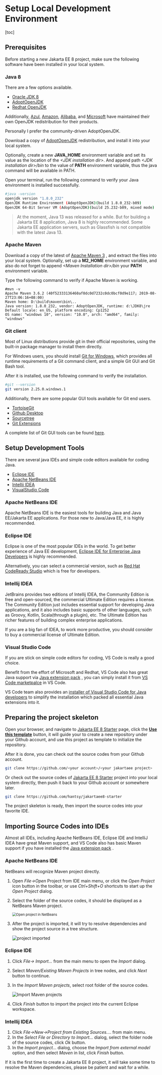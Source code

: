 

# Setup Local Development Environment

[toc]

## Prerequisites

Before starting a new Jakarta EE 8 project, make sure the following software have been installed in your local system.  

### Java 8 

There are a few options available.  

* [Oracle  JDK 8](https://java.oracle.com)
* [AdoptOpenJDK](https://adoptopenjdk.net/)
* [Redhat OpenJDK ](https://developers.redhat.com)

Additionally, [Azul](https://www.azul.com/downloads/zulu-community/),  [Amazon](https://aws.amazon.com/corretto/),  [Alibaba](https://github.com/alibaba/dragonwell8),  and [Microsoft](https://docs.microsoft.com/en-us/xamarin/android/get-started/installation/openjdk)  have maintained their own OpenJDK redistribution for their products. 

Personally I prefer the community-driven AdoptOpenJDK.

Download a  copy of [AdoptOpenJDK](https://adoptopenjdk.net/) redistribution, and install it into your local system.

Optionally,  create a new **JAVA\_HOME** environment variable and set its value as the location of the *&lt;JDK installation dir>*. And append path *&lt;JDK installation dir>/bin* to the  value of **PATH** environment variable, thus the java command will be available in PATH.

Open your terminal, run the following command to verify your Java environment is installed successfully.

```sh
#java -version
openjdk version "1.8.0_232"
OpenJDK Runtime Environment (AdoptOpenJDK)(build 1.8.0_232-b09)
OpenJDK 64-Bit Server VM (AdoptOpenJDK)(build 25.232-b09, mixed mode)
```

> At the moment, Java 13 was released for a while. But for building a Jakarta EE 8 application, Java 8 is highly recommended.  Some Jakarta EE application servers,  such as  Glassfish is not  compatible with the latest Java 13. 



### Apache Maven 

Download a copy of  the latest of [Apache Maven 3](https://maven.apache.org) , and extract the files into your local system. Optionally, set up a **M2\_HOME** environment variable, and also do not forget to append *&lt;Maven Installation dir>/bin* your **PATH** environment variable.  

Type the following command to verify if Apache Maven is working.

```shell
#mvn -v
Apache Maven 3.6.2 (40f52333136460af0dc0d7232c0dc0bcf0d9e117; 2019-08-27T23:06:16+08:00)
Maven home: D:\build\maven\bin\..
Java version: 1.8.0_232, vendor: AdoptOpenJDK, runtime: d:\JDK8\jre
Default locale: en_US, platform encoding: Cp1252
OS name: "windows 10", version: "10.0", arch: "amd64", family: "windows"
```



### Git client

Most of Linux distributions provide git in their official repositories, using the built-in package manager  to install them directly.

For Windows users, you should install [Git for Windows](https://gitforwindows.org/), which provides all runtime requirements of a Git command client, and a simple Git GUI and Git Bash tool.

After it is installed, use the following command to verify the installation.  

```bash
#git --version
git version 2.25.0.windows.1
```

Additionally, there are some popular GUI tools available for Git end users.

* [TortoiseGit](https://tortoisegit.org/)
* [Github Desktop](https://desktop.github.com/)
* [Sourcetree](https://www.sourcetreeapp.com/)
* [Git Extensions](https://gitextensions.github.io/)

A complete list of Git GUI tools can be found [here](https://git-scm.com/downloads/guis/).



##  Setup Development Tools

There are several java IDEs  and simple code editors available for coding Java.

*  [Eclipse IDE](https://eclipse.org)
*  [Apache NetBeans IDE](http://netbeans.apache.org)
*  [Intellij IDEA ](https://www.jetbrains.com/idea/) 
*  [VisualStudio Code](https://code.visualstudio.com)

### Apache NetBeans IDE

Apache NetBeans IDE is the easiest tools for building Java and Java EE/Jakarta EE applications. For those new to Java/Java EE, it is highly recommended.

### Eclipse IDE

Eclipse is one of the most popular IDEs in the world. To get better experience of Java EE development,  [Eclipse IDE for Enterprise Java Developers](https://www.eclipse.org/downloads/packages/release/2019-09/r/eclipse-ide-enterprise-java-developers) is highly recommended. 

Alternatively, you can select a  commercial  version, such as [Red Hat CodeReady Studio](https://www.redhat.com/en/technologies/jboss-middleware/codeready-studio) which is free for developers.

### Intellij IDEA

JetBrains provides two editions of Intellij IDEA, the Community Edition is free and open-sourced, the commercial Ultimate Edition requires a license.  The Community Edition just includes essential support for developing Java applications,  and it also includes basic supports of other languages, such as Groovy, Kotlin, Scala(through a plugin), etc.  The Ultimate Edition has richer features of building complex enterprise applications.  

If you are a big fan of IDEA,  to work more productive, you should consider to buy a commercial  license of Ultimate Edition.

### Visual Studio Code

If you are stick on simple code editors for coding, VS Code is really a good choice. 

Benefit from the effort of Microsoft and Redhat, VS Code also has great Java support via [Java extension pack](https://marketplace.visualstudio.com/items?itemName=vscjava.vscode-java-pack) , you can simply install it  from [VS Code marketpalce](https://marketplace.visualstudio.com/VSCode) in VS Code. 

VS Code team also provides an [installer of Visual Studio Code for Java developers](https://aka.ms/vscode-java-installer-win) to simplify the installation which packed all essential Java extensions into it.



## Preparing the project skeleton

Open your browser, and navigate to [Jakarta EE 8 Starter](https://github.com/hantsy/jakartaee8-starter) page, click  the [**Use this template**](https://github.com/hantsy/jakartaee8-starter/generate) button, it will guide your to create a new repository under  your Github account, and use this project as template to initialize the repository.

After it is done, you can check out the source codes from your Github account.

```bash
git clone https://github.com/<your account>/<your jakartaee project>
```

Or check out the source codes of [Jakarta EE 8 Starter](https://github.com/hantsy/jakartaee8-starter)  project into your local system directly,  then push it back to your Github account or somewhere later.

```bash
git clone https://github.com/hantsy/jakartaee8-starter
```

The project skeleton is ready, then import the source codes into your favorite IDE.

## Importing Source Codes into IDEs

Almost all IDEs, including Apache NetBeans IDE, Eclipse IDE and IntelliJ IDEA have great Maven support, and VS Code also has basic Maven support if you have installed the  [Java extension pack](https://marketplace.visualstudio.com/items?itemName=vscjava.vscode-java-pack) . 

### Apache NetBeans IDE

 NetBeans will recognize Maven project directly.

1. Open  *File->Open* Project from IDE main menu, or click the *Open Project* icon button in the toolbar,  or use *Ctrl+Shift+O* shortcuts to start up the *Open Project* dialog.

2. Select the folder of the source codes, it should be displayed as a NetBeans Maven project.

   <img src="./import-nb.png" alt="Open project in NetBeans" style="zoom:80%;" />

3. After the project is imported, it  will try to resolve dependencies and show the project source in a tree structure.

   ![project imported](./import-nb2.png)

### Eclipse IDE

1. Click *File-> Import...* from the main menu to open the *Import* dialog.

2. Select *Maven/Existing Maven Projects* in tree nodes, and click *Next* button to continue.

3. In the  *Import Maven projects*, select root folder of the source codes.

   ![Import Maven projects](./import-eclipse.png)

4. Click *Finish* button to import the project into the current Eclipse workspace.


### Intellij IDEA

1. Click *File->New->Project from Existing Sources...*. from main menu.
2. In the *Select File or Directory  to Import...* dialog, select the folder node of the source codes, click *Ok* button.
3. In the *Import project...* dialog, choose the *Import from external model* option, and then select *Maven* in list, click *Finish* button.

If it is the first time to create a Jakarta EE 8 project, it will take some time to resolve the Maven dependencies,  please be patient and wait for a while.